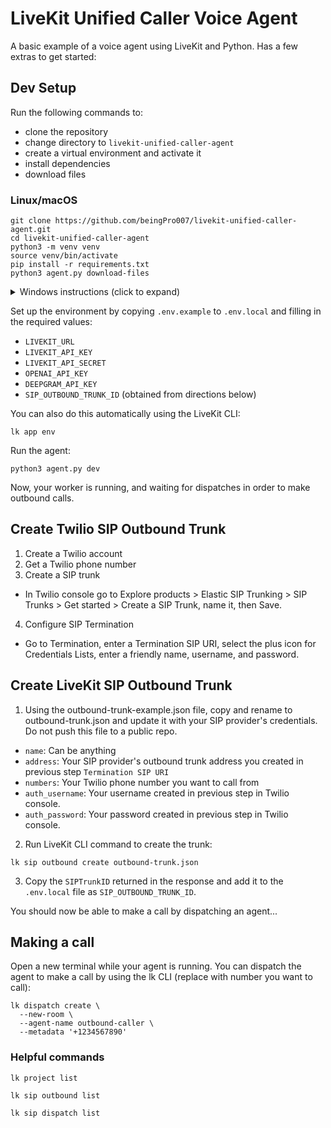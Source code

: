 # LiveKit Unified Caller Voice Agent

A basic example of a voice agent using LiveKit and Python. Has a few extras to get started:

## Dev Setup

Run the following commands to:
- clone the repository
- change directory to `livekit-unified-caller-agent`
- create a virtual environment and activate it
- install dependencies
- download files

### Linux/macOS
```console
git clone https://github.com/beingPro007/livekit-unified-caller-agent.git
cd livekit-unified-caller-agent
python3 -m venv venv
source venv/bin/activate
pip install -r requirements.txt
python3 agent.py download-files
```

<details>
  <summary>Windows instructions (click to expand)</summary>
  
```cmd
:: Windows (CMD/PowerShell)
cd livekit-outbound-caller-agent
python3 -m venv venv
venv\Scripts\activate
pip install -r requirements.txt
```
</details>


Set up the environment by copying `.env.example` to `.env.local` and filling in the required values:

- `LIVEKIT_URL`
- `LIVEKIT_API_KEY`
- `LIVEKIT_API_SECRET`
- `OPENAI_API_KEY`
- `DEEPGRAM_API_KEY`
- `SIP_OUTBOUND_TRUNK_ID` (obtained from directions below)

You can also do this automatically using the LiveKit CLI:

```console
lk app env
```

Run the agent:

```console
python3 agent.py dev
```

Now, your worker is running, and waiting for dispatches in order to make outbound calls.

## Create Twilio SIP Outbound Trunk
1. Create a Twilio account
2. Get a Twilio phone number
3. Create a SIP trunk
- In Twilio console go to Explore products > Elastic SIP Trunking > SIP Trunks > Get started > Create a SIP Trunk, name it, then Save.
4. Configure SIP Termination
- Go to Termination, enter a Termination SIP URI, select the plus icon for Credentials Lists, enter a friendly name, username, and password.

## Create LiveKit SIP Outbound Trunk
1. Using the outbound-trunk-example.json file, copy and rename to outbound-trunk.json and update it with your SIP provider's credentials. Do not push this file to a public repo.
- `name`: Can be anything
- `address`: Your SIP provider's outbound trunk address you created in previous step `Termination SIP URI`
- `numbers`: Your Twilio phone number you want to call from
- `auth_username`: Your username created in previous step in Twilio console.
- `auth_password`: Your password created in previous step in Twilio console.
2. Run LiveKit CLI command to create the trunk:
```console
lk sip outbound create outbound-trunk.json
```
3. Copy the `SIPTrunkID` returned in the response and add it to the `.env.local` file as `SIP_OUTBOUND_TRUNK_ID`.

You should now be able to make a call by dispatching an agent...

## Making a call
Open a new terminal while your agent is running. You can dispatch the agent to make a call by using the lk CLI (replace with number you want to call):

```console
lk dispatch create \
  --new-room \
  --agent-name outbound-caller \
  --metadata '+1234567890'
```

### Helpful commands

```console
lk project list
```

```console
lk sip outbound list
```

```console
lk sip dispatch list
```

